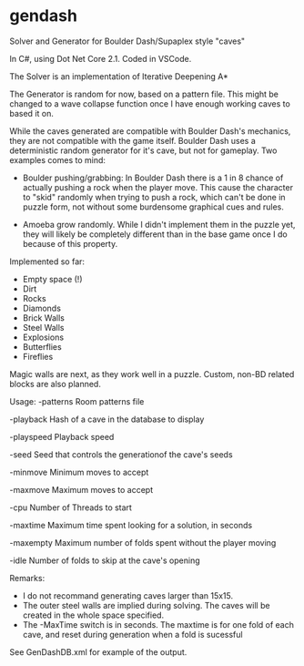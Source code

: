 # gendash
Solver and Generator for Boulder Dash/Supaplex style "caves"

In C#, using Dot Net Core 2.1. Coded in VSCode.

The Solver is an implementation of Iterative Deepening A*

The Generator is random for now, based on a  pattern file. This might be changed to a wave collapse 
function once I have enough working caves to based it on.

While the caves generated are compatible with Boulder Dash's mechanics, they are not compatible with the game itself.
Boulder Dash uses a deterministic random generator for it's cave, but not for gameplay. Two examples comes to mind:

* Boulder pushing/grabbing: In Boulder Dash there is a 1 in 8 chance of actually pushing a rock when the player move.
This cause the character to "skid" randomly when trying to push a rock, which can't be done in puzzle form,
not without some burdensome graphical cues and rules.

* Amoeba grow randomly. While I didn't implement them in the puzzle yet, they will likely be completely different
than in the base game once I do because of this property.

Implemented so far:

* Empty space (!)
* Dirt
* Rocks
* Diamonds
* Brick Walls
* Steel Walls
* Explosions
* Butterflies
* Fireflies

Magic walls are next, as they work well in a puzzle. Custom, non-BD related blocks are also planned.

Usage:
-patterns       Room patterns file

-playback       Hash of a cave in the database to display

-playspeed      Playback speed

-seed           Seed that controls the generationof the cave's seeds

-minmove        Minimum moves to accept

-maxmove        Maximum moves to accept

-cpu            Number of Threads to start

-maxtime        Maximum time spent looking for a solution, in seconds

-maxempty       Maximum number of folds spent without the player moving

-idle           Number of folds to skip at the cave's opening

Remarks:

* I do not recommand generating caves larger than 15x15. 
* The outer steel walls are implied during solving. The caves will be created in the whole space specified.
* The -MaxTime switch is in seconds. The maxtime is for one fold of each cave, and reset during generation when a fold is sucessful

See GenDashDB.xml for example of the output.
